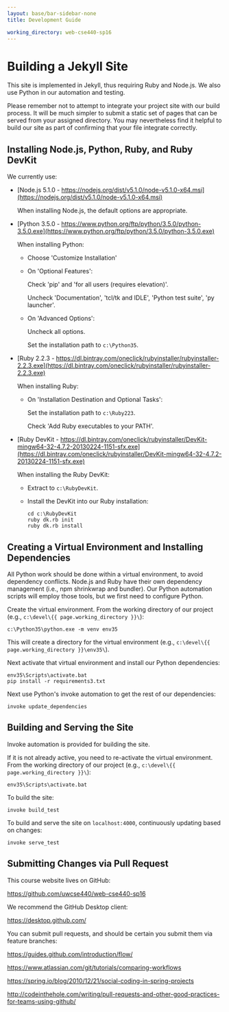 ```yaml
---
layout: base/bar-sidebar-none
title: Development Guide

working_directory: web-cse440-sp16
---
```


# Building a Jekyll Site

This site is implemented in Jekyll, thus requiring Ruby and Node.js. We also use Python in our automation and testing.

Please remember not to attempt to integrate your project site with our build process.
It will be much simpler to submit a static set of pages that can be served from your assigned directory.
You may nevertheless find it helpful to build our site as part of confirming that your file integrate correctly.

## Installing Node.js, Python, Ruby, and Ruby DevKit

We currently use:

- [Node.js 5.1.0 - https://nodejs.org/dist/v5.1.0/node-v5.1.0-x64.msi](https://nodejs.org/dist/v5.1.0/node-v5.1.0-x64.msi)

  When installing Node.js, the default options are appropriate.

- [Python 3.5.0 - https://www.python.org/ftp/python/3.5.0/python-3.5.0.exe](https://www.python.org/ftp/python/3.5.0/python-3.5.0.exe)

  When installing Python:

  - Choose 'Customize Installation'
  - On 'Optional Features':

    Check 'pip' and 'for all users (requires elevation)'.

    Uncheck 'Documentation', 'tcl/tk and IDLE', 'Python test suite', 'py launcher'.

  - On 'Advanced Options':
 
    Uncheck all options.
  
    Set the installation path to `c:\Python35`.

- [Ruby 2.2.3 - https://dl.bintray.com/oneclick/rubyinstaller/rubyinstaller-2.2.3.exe](https://dl.bintray.com/oneclick/rubyinstaller/rubyinstaller-2.2.3.exe)

  When installing Ruby:

  - On 'Installation Destination and Optional Tasks':
 
    Set the installation path to `c:\Ruby223`.
  
    Check 'Add Ruby executables to your PATH'.

- [Ruby DevKit - https://dl.bintray.com/oneclick/rubyinstaller/DevKit-mingw64-32-4.7.2-20130224-1151-sfx.exe](https://dl.bintray.com/oneclick/rubyinstaller/DevKit-mingw64-32-4.7.2-20130224-1151-sfx.exe)

  When installing the Ruby DevKit:

  - Extract to `c:\RubyDevKit`.

  - Install the DevKit into our Ruby installation:
  
    ~~~
    cd c:\RubyDevKit
    ruby dk.rb init
    ruby dk.rb install
    ~~~

## Creating a Virtual Environment and Installing Dependencies

All Python work should be done within a virtual environment, to avoid dependency conflicts.
Node.js and Ruby have their own dependency management (i.e., npm shrinkwrap and bundler).
Our Python automation scripts will employ those tools, but we first need to configure Python.

Create the virtual environment. From the working directory of our project (e.g., `c:\devel\{{ page.working_directory }}\`):

    c:\Python35\python.exe -m venv env35    

This will create a directory for the virtual environment (e.g., `c:\devel\{{ page.working_directory }}\env35\`).

Next activate that virtual environment and install our Python dependencies: 

    env35\Scripts\activate.bat
    pip install -r requirements3.txt

Next use Python's invoke automation to get the rest of our dependencies:

    invoke update_dependencies

## Building and Serving the Site

Invoke automation is provided for building the site.  

If it is not already active, you need to re-activate the virtual environment.
From the working directory of our project (e.g., `c:\devel\{{ page.working_directory }}\`):

    env35\Scripts\activate.bat

To build the site:
    
    invoke build_test

To build and serve the site on `localhost:4000`, continuously updating based on changes:

    invoke serve_test

## Submitting Changes via Pull Request

This course website lives on GitHub:

<https://github.com/uwcse440/web-cse440-sp16> 

We recommend the GitHub Desktop client:

<https://desktop.github.com/>

You can submit pull requests, and should be certain you submit them via feature branches:

<https://guides.github.com/introduction/flow/>

<https://www.atlassian.com/git/tutorials/comparing-workflows>

<https://spring.io/blog/2010/12/21/social-coding-in-spring-projects>

<http://codeinthehole.com/writing/pull-requests-and-other-good-practices-for-teams-using-github/>
